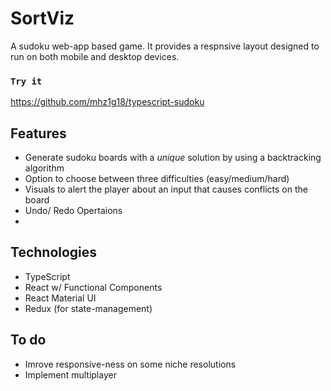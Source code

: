 # SortViz

A sudoku web-app based game. It provides a respnsive layout designed to run on both mobile and desktop devices. 

### `Try it`
https://github.com/mhz1g18/typescript-sudoku

## Features
* Generate sudoku boards with a *unique* solution by using a backtracking algorithm
* Option to choose between three difficulties (easy/medium/hard)
* Visuals to alert the player about an input that causes conflicts on the board
* Undo/ Redo Opertaions
* 
## Technologies
* TypeScript
* React w/ Functional Components
* React Material UI
* Redux (for state-management)

## To do
* Imrove responsive-ness on some niche resolutions
* Implement multiplayer 
